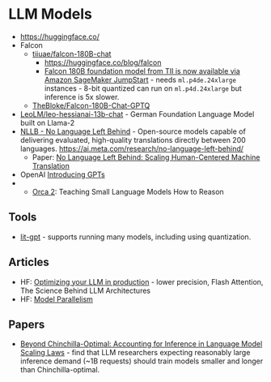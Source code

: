 # LLM Models

* <https://huggingface.co/>
* Falcon
  * [tiiuae/falcon-180B-chat](https://huggingface.co/tiiuae/falcon-180B-chat)
    * <https://huggingface.co/blog/falcon>
    * [Falcon 180B foundation model from TII is now available via Amazon SageMaker JumpStart](https://aws.amazon.com/blogs/machine-learning/falcon-180b-foundation-model-from-tii-is-now-available-via-amazon-sagemaker-jumpstart/) - needs `ml.p4de.24xlarge` instances - 8-bit quantized can run on `ml.p4d.24xlarge` but inference is 5x slower.
  * [TheBloke/Falcon-180B-Chat-GPTQ](https://huggingface.co/TheBloke/Falcon-180B-Chat-GPTQ)
* [LeoLM/leo-hessianai-13b-chat](https://huggingface.co/LeoLM/leo-hessianai-13b-chat) - German Foundation Language Model built on Llama-2
* [NLLB - No Language Left Behind]() - Open-source models capable of delivering evaluated, high-quality translations directly between 200 languages.  <https://ai.meta.com/research/no-language-left-behind/>
  * Paper: [No Language Left Behind: Scaling Human-Centered Machine Translation](https://arxiv.org/abs/2207.04672)
* OpenAI [Introducing GPTs](https://openai.com/blog/introducing-gpts)
* * [Orca 2](https://www.microsoft.com/en-us/research/blog/orca-2-teaching-small-language-models-how-to-reason/): Teaching Small Language Models How to Reason

## Tools

* [lit-gpt](https://github.com/Lightning-AI/lit-gpt) - supports running many models, including using quantization.

## Articles

* HF: [Optimizing your LLM in production](https://huggingface.co/blog/optimize-llm) - lower precision, Flash Attention, The Science Behind LLM Architectures
* HF: [Model Parallelism](https://huggingface.co/docs/transformers/v4.15.0/parallelism)

## Papers

* [Beyond Chinchilla-Optimal: Accounting for Inference in Language Model Scaling Laws](https://arxiv.org/abs/2401.00448) - find that LLM researchers expecting reasonably large inference demand (~1B requests) should train models smaller and longer than Chinchilla-optimal.